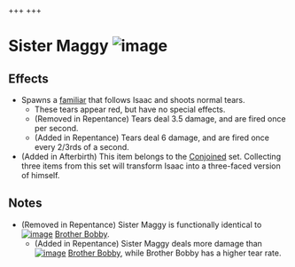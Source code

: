 +++
+++

 # Sister Maggy ![image](/image/Sister_Maggy.png) 

Effects
---------


* Spawns a [familiar](/wiki/Familiar "Familiar") that follows Isaac and shoots normal tears.
	+ These tears appear red, but have no special effects.
	+ (Removed in Repentance) Tears deal 3.5 damage, and are fired once per second.
	+ (Added in Repentance) Tears deal 6 damage, and are fired once every 2/3rds of a second.
* (Added in Afterbirth) This item belongs to the [Conjoined](/wiki/Conjoined "Conjoined") set. Collecting three items from this set will transform Isaac into a three-faced version of himself.


Notes
-------


* (Removed in Repentance) Sister Maggy is functionally identical to [![image](/image/Brother_Bobby.png)](/wiki/Brother_Bobby "Brother Bobby") [Brother Bobby](/wiki/Brother_Bobby "Brother Bobby").
	+ (Added in Repentance) Sister Maggy deals more damage than [![image](/image/Brother_Bobby.png)](/wiki/Brother_Bobby "Brother Bobby") [Brother Bobby](/wiki/Brother_Bobby "Brother Bobby"), while Brother Bobby has a higher tear rate.


